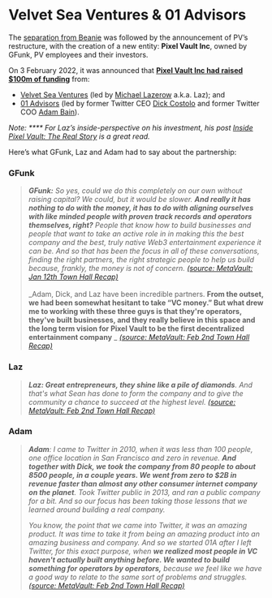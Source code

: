 # Velvet Sea Ventures & 01 Advisors

The [separation from Beanie](../beanie.md) was followed by the announcement of PV’s restructure, with the creation of a new entity: **Pixel Vault Inc**, owned by GFunk, PV employees and their investors.

On 3 February 2022, it was announced that [**Pixel Vault Inc had raised $100m of funding**](https://techcrunch.com/2022/02/02/pixel-vault-banks-100-million-in-funding-to-chase-an-nft-media-empire/?guccounter=1) from:

* [Velvet Sea Ventures](https://velvetseavc.com/) (led by [Michael Lazerow](https://www.linkedin.com/in/lazerow/) a.k.a. Laz); and
* [01 Advisors](https://01a.com/) (led by former Twitter CEO [Dick Costolo](https://www.linkedin.com/in/dick-costolo-b741263/) and former Twitter COO [Adam Bain](https://www.linkedin.com/in/adambain/)).

_Note: **** For Laz’s inside-perspective on his investment, his post_ [_Inside Pixel Vault: The Real Story_](https://www.linkedin.com/pulse/inside-pixel-vault-real-story-michael-lazerow) _is a great read._

Here’s what GFunk, Laz and Adam had to say about the partnership:

### GFunk

> _**GFunk:** So yes, could we do this completely on our own without raising capital? We could, but it would be slower. **And really it has nothing to do with the money, it has to do with aligning ourselves with like minded people with proven track records and operators themselves, right?** People that know how to build businesses and people that want to take an active role in in making this the best company and the best, truly native Web3 entertainment experience it can be. And so that has been the focus in all of these conversations, finding the right partners, the right strategic people to help us build because, frankly, the money is not of concern._ [_(source: MetaVault: Jan 12th Town Hall Recap)_](https://www.metavault.fm/p/townhall0112?s=r)[\
> \
> ](https://www.metavault.fm/p/townhall0112?s=r)_Adam, Dick, and Laz have been incredible partners. **From the outset, we had been somewhat hesitant to take “VC money.” But what drew me to working with these three guys is that they're operators, they've built businesses, and they really believe in this space and the long term vision for Pixel Vault to be the first decentralized entertainment company** _ [_(source: MetaVault: Feb 2nd Town Hall Recap)_](https://www.metavault.fm/p/townhall0202?s=r)

### Laz

> _**Laz: Great entrepreneurs, they shine like a pile of diamonds**. And that's what Sean has done to form the company and to give the community a chance to succeed at the highest level._ [_(source: MetaVault: Feb 2nd Town Hall Recap)_](https://www.metavault.fm/p/townhall0202?s=r)

### Adam

> _**Adam**: I came to Twitter in 2010, when it was less than 100 people, one office location in San Francisco and zero in revenue. **And together with Dick, we took the company from 80 people to about 8500 people, in a couple years. We went from zero to $2B in revenue faster than almost any other consumer internet company on the planet**. Took Twitter public in 2013, and ran a public company for a bit. And so our focus has been taking those lessons that we learned around building a real company._
>
> _You know, the point that we came into Twitter, it was an amazing product. It was time to take it from being an amazing product into an amazing business and company. And so we started 01A after I left Twitter, for this exact purpose, when **we realized most people in VC haven't actually built anything before. We wanted to build something for operators by operators,** because we feel like we have a good way to relate to the same sort of problems and struggles._ [_(source: MetaVault: Feb 2nd Town Hall Recap)_](https://www.metavault.fm/p/townhall0202?s=r)
